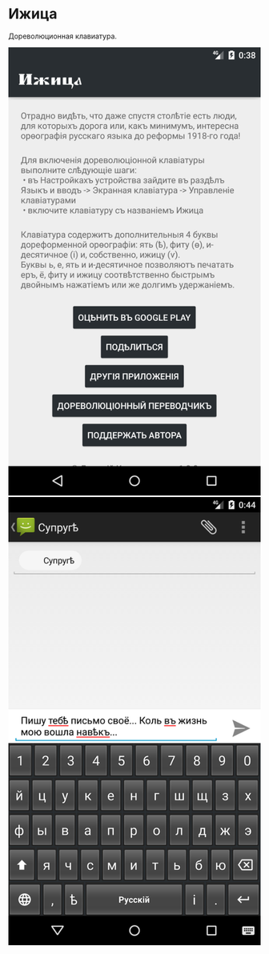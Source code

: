 # Ижица
Дореволюционная клавиатура.

![Screenshot_1564954727](/Screenshot_1564954727.png?width=100)
![Screenshot_1564955049](/Screenshot_1564955049.png?raw=true)
